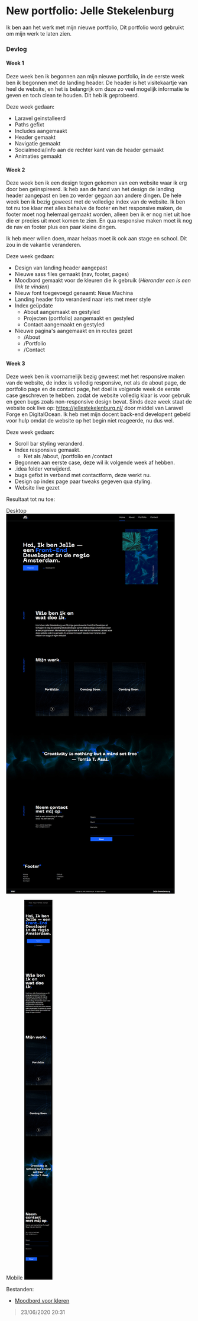 # New portfolio: Jelle Stekelenburg

Ik ben aan het werk met mijn nieuwe portfolio,
Dit portfolio word gebruikt om mijn werk te laten zien.

### Devlog
#### Week 1 
Deze week ben ik begonnen aan mijn nieuwe portfolio, in de eerste week ben ik begonnen met de landing header.
De header is het visitekaartje van heel de website, en het is belangrijk om deze zo veel mogelijk informatie te geven en toch clean te houden. Dit heb ik geprobeerd.

Deze week gedaan:
* Laravel geinstalleerd
* Paths gefixt
* Includes aangemaakt
* Header gemaakt
* Navigatie gemaakt
* Socialmedia/info aan de rechter kant van de header gemaakt
* Animaties gemaakt

#### Week 2
Deze week ben ik een design tegen gekomen van een website waar ik erg door ben geïnspireerd. Ik heb aan de hand van het design de landing header aangepast en ben zo verder gegaan aan andere dingen. De hele week ben ik bezig geweest met de volledige index van de website. Ik ben tot nu toe klaar met alles behalve de footer en het responsive maken, de footer moet nog helemaal gemaakt worden, alleen ben ik er nog niet uit hoe die er precies uit moet komen te zien. En qua responsive maken moet ik nog de nav en footer plus een paar kleine dingen.

Ik heb meer willen doen, maar helaas moet ik ook aan stage en school.
Dit zou in de vakantie veranderen.

Deze week gedaan:
* Design van landing header aangepast
* Nieuwe sass files gemaakt (nav, footer, pages)
* Moodbord gemaakt voor de kleuren die ik gebruik (*Hieronder een is een link te vinden*)
* Nieuw font toegevoegd genaamt: Neue Machina
* Landing header foto veranderd naar iets met meer style
* Index geüpdate
    * About aangemaakt en gestyled
    * Projecten (portfolio) aangemaakt en gestyled
    * Contact aangemaakt en gestyled
* Nieuwe pagina's aangemaakt en in routes gezet
    * /About
    * /Portfolio
    * /Contact

#### Week 3
Deze week ben ik voornamelijk bezig geweest met het responsive maken van de website, de index is volledig responsive, net als de about page, de portfolio page en de contact page, het doel is volgende week de eerste case geschreven te hebben. zodat de website volledig klaar is voor gebruik en geen bugs zoals non-responsive design bevat. Sinds deze week staat de website ook live op: https://jellestekelenburg.nl/ door middel van Laravel Forge en DigitalOcean. Ik heb met mijn docent back-end developent gebeld voor hulp omdat de website op het begin niet reageerde, nu dus wel. 

Deze week gedaan:
* Scroll bar styling veranderd.
* Index responsive gemaakt.
    * Net als /about, /portfolio en /contact
* Begonnen aan eerste case, deze wil ik volgende week af hebben.
* .idea folder verwijderd.
* bugs gefixt in verband met contactform, deze werkt nu.
* Design op index page paar tweaks gegeven qua styling.
* Website live gezet

Resultaat tot nu toe:

Desktop
![Test_image_1](Assets/screen.png)

Mobile
![Test_image_1](Assets/mobile.png)


Bestanden:
- [Moodbord voor kleren](https://xd.adobe.com/view/af63fad7-4372-4584-4e50-7731fd0b9444-d952/)

> 23/06/2020 20:31


